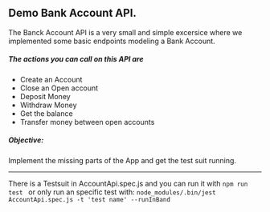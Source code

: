 ## Demo Bank Account API. 

The Banck Account API is a very small and simple excersice where we implemented 
some basic endpoints modeling a Bank Account. 


#####  The actions you can call on this API are
- Create an Account
- Close an Open account 
- Deposit Money
- Withdraw Money
- Get the balance
- Transfer money between open accounts

##### Objective:
 Implement the missing parts of the App and get the test suit running. 

-----

There is a Testsuit in AccountApi.spec.js and you can run it with `npm run test `
or only run an specific test with: `node_modules/.bin/jest AccountApi.spec.js -t 'test name' --runInBand `